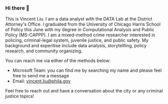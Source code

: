 ### Hi there 👋

This is Vincent Liu. I am a data analyst with the DATA Lab at the District Attorney's Office. I graduated from the University of Chicago Harris School of Policy this June with my degree in Computational Analysis and Public Policy (MS-CAPPP). I am a mixed-method crime researcher interested in policing, criminal-legal system, juvenile justice, and public safety. My background and experitise include data analysis, storytellling, policy research, and community organizing.

You can reach me via either of the methods below:

* Microsoft Team: you can find me by searching my name and please feel free to send me a message
* Email: vincent.liu@phila.gov

Feel free to reach out and have a conversation about the city or any criminal justice topics!
  
